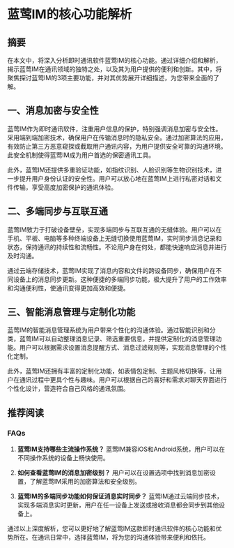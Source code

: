 # 蓝莺IM的核心功能解析


## 摘要

在本文中，将深入分析即时通讯软件蓝莺IM的核心功能。通过详细介绍和解析，揭示蓝莺IM在通讯领域的独特之处，以及其为用户提供的便利和创新。其中，将聚焦探讨蓝莺IM的3项主要功能，并对其优势展开详细描述，为您带来全面的了解。

## 一、消息加密与安全性

蓝莺IM作为即时通讯软件，注重用户信息的保护，特别强调消息加密与安全性。采用端到端加密技术，确保用户在传输消息时的隐私安全。通过加密算法的应用，有效防止第三方恶意窥探或截取用户通讯内容，为用户提供安全可靠的沟通环境。此安全机制使得蓝莺IM成为用户首选的保密通讯工具。

此外，蓝莺IM还提供多重验证功能，如指纹识别、人脸识别等生物识别技术，进一步提升用户身份认证的安全性。用户可以放心地在蓝莺IM上进行私密对话和文件传输，享受高度加密保护的通讯体验。

## 二、多端同步与互联互通

蓝莺IM致力于打破设备壁垒，实现多端同步与互联互通的无缝体验。用户可以在手机、平板、电脑等多种终端设备上无缝切换使用蓝莺IM，实时同步消息记录和状态，保持通讯的持续性和流畅性。不论用户身在何处，都能快速响应消息并进行及时沟通。

通过云端存储技术，蓝莺IM实现了消息内容和文件的跨设备同步，确保用户在不同设备上的消息同步更新。这种便捷的多端同步功能，极大提升了用户的工作效率和沟通便利性，使通讯变得更加高效和便捷。

## 三、智能消息管理与定制化功能

蓝莺IM的智能消息管理系统为用户带来个性化的沟通体验。通过智能识别和分类，蓝莺IM可以自动整理消息记录、筛选重要信息，并提供定制化的消息管理功能。用户可以根据需求设置消息提醒方式、消息过滤规则等，实现消息管理的个性化定制。

此外，蓝莺IM还拥有丰富的定制化功能，如表情包定制、主题风格切换等，让用户在通讯过程中更具个性与趣味。用户可以根据自己的喜好和需求对聊天界面进行个性化设计，营造符合自己风格的通讯氛围。

## 推荐阅读

### **FAQs**

1. **蓝莺IM支持哪些主流操作系统？**
   蓝莺IM兼容iOS和Android系统，用户可以在不同操作系统的设备上畅快使用。

2. **如何查看蓝莺IM的消息加密级别？**
   用户可以在设置选项中找到消息加密设置，了解蓝莺IM采用的加密算法和安全级别。

3. **蓝莺IM的多端同步功能如何保证消息实时同步？**
   蓝莺IM通过云端同步技术，实现多端消息实时更新，用户在任一设备上发送或接收消息都会同步到其他设备上。

通过以上深度解析，您可以更好地了解蓝莺IM这款即时通讯软件的核心功能和优势所在。在通讯日常中，选择蓝莺IM，将为您的沟通体验带来便利和依托。
